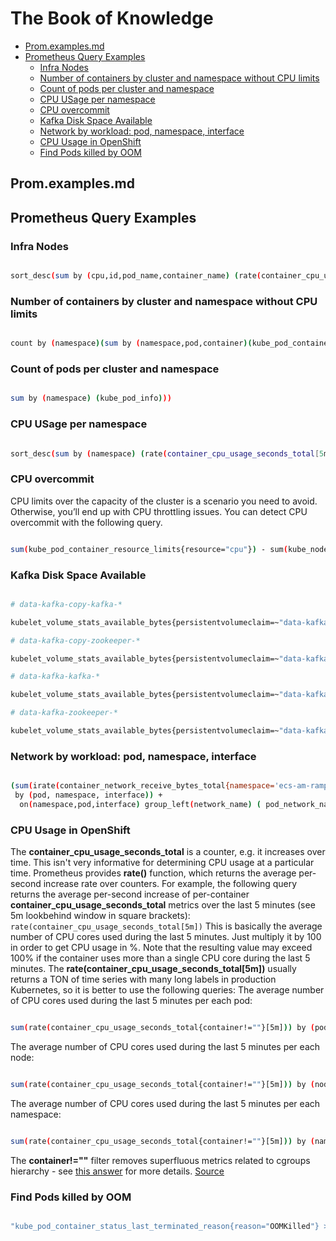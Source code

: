 # The Book of Knowledge

- [Prom.examples.md](#promexamplesmd)
- [Prometheus Query Examples](#prometheus-query-examples)
  - [Infra Nodes](#infra-nodes)
  - [Number of containers by cluster and namespace without CPU limits](#number-of-containers-by-cluster-and-namespace-without-cpu-limits)
  - [Count of pods per cluster and namespace](#count-of-pods-per-cluster-and-namespace)
  - [CPU USage per namespace](#cpu-usage-per-namespace)
  - [CPU overcommit](#cpu-overcommit)
  - [Kafka Disk Space Available](#kafka-disk-space-available)
  - [Network by workload: pod, namespace, interface](#network-by-workload-pod-namespace-interface)
  - [CPU Usage in OpenShift](#cpu-usage-in-openshift)
  - [Find Pods killed by OOM](#find-pods-killed-by-oom)

## Prom.examples.md

## Prometheus Query Examples

### Infra Nodes

``` bash

sort_desc(sum by (cpu,id,pod_name,container_name) (rate(container_cpu_usage_seconds_total{type="infra"}[5m])))

```

### Number of containers by cluster and namespace without CPU limits

``` bash

count by (namespace)(sum by (namespace,pod,container)(kube_pod_container_info{container!=""}) unless sum by (namespace,pod,container)(kube_pod_container_resource_limits{resource="cpu"})

```

### Count of pods per cluster and namespace

``` bash

sum by (namespace) (kube_pod_info)))

```

### CPU USage per namespace

``` bash

sort_desc(sum by (namespace) (rate(container_cpu_usage_seconds_total[5m])))

```

### CPU overcommit

CPU limits over the capacity of the cluster is a scenario you need to avoid. Otherwise, you’ll end up with CPU throttling issues. You can detect CPU overcommit with the following query.

``` bash

sum(kube_pod_container_resource_limits{resource="cpu"}) - sum(kube_node_status_capacity_cpu_cores)

```

### Kafka Disk Space Available

``` bash

# data-kafka-copy-kafka-*

kubelet_volume_stats_available_bytes{persistentvolumeclaim=~"data-kafka-copy-k.*"}

# data-kafka-copy-zookeeper-*

kubelet_volume_stats_available_bytes{persistentvolumeclaim=~"data-kafka-copy-z.*"}

# data-kafka-kafka-*

kubelet_volume_stats_available_bytes{persistentvolumeclaim=~"data-kafka-k.*"}

# data-kafka-zookeeper-*

kubelet_volume_stats_available_bytes{persistentvolumeclaim=~"data-kafka-z.*"}

```

### Network by workload: pod, namespace, interface

``` bash

(sum(irate(container_network_receive_bytes_total{namespace='ecs-am-ramp-webapps-prd',pod=~'api-label.+'}[1m]))
 by (pod, namespace, interface)) +
  on(namespace,pod,interface) group_left(network_name) ( pod_network_name_info )

```

### CPU Usage in OpenShift

The **container_cpu_usage_seconds_total** is a counter, e.g. it increases
over time. This isn't very informative for determining CPU usage at
a particular time. Prometheus provides **rate()** function, which returns
the average per-second increase rate over counters. For example, the
following query returns the average per-second increase of per-container
**container_cpu_usage_seconds_total** metrics over the last 5 minutes (see
5m lookbehind window in square brackets):
`rate(container_cpu_usage_seconds_total[5m])`
This is basically the average number of CPU cores used during the last
5 minutes. Just multiply it by 100 in order to get CPU usage in %. Note
that the resulting value may exceed 100% if the container uses more than
a single CPU core during the last 5 minutes.
The **rate(container_cpu_usage_seconds_total[5m])** usually returns
a TON of time series with many long labels in production Kubernetes,
so it is better to use the following queries:
The average number of CPU cores used during the last 5 minutes per each pod:

``` bash

sum(rate(container_cpu_usage_seconds_total{container!=""}[5m])) by (pod)

```

The average number of CPU cores used during the last 5 minutes per each node:

``` bash

sum(rate(container_cpu_usage_seconds_total{container!=""}[5m])) by (node)

```

The average number of CPU cores used during the last 5 minutes per each namespace:

``` bash

sum(rate(container_cpu_usage_seconds_total{container!=""}[5m])) by (namespace)

```

The **container!=""** filter removes superfluous metrics related to cgroups hierarchy - see [this answer](https://stackoverflow.com/questions/69281327/why-container-memory-usage-is-doubled-in-cadvisor-metrics/69282328#69282328) for more details.
[Source](https://stackoverflow.com/questions/34923788/prometheus-convert-cpu-user-seconds-to-cpu-usage)

### Find Pods killed by OOM

``` bash

"kube_pod_container_status_last_terminated_reason{reason="OOMKilled"} >=1"

```

[//]: # ( vim: set ai et nu sts=2 sw=2 ts=2 tw=78 filetype=markdown :)
